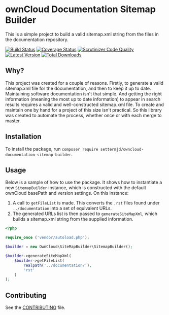# ownCloud Documentation Sitemap Builder

This is a simple project to build a valid sitemap.xml string from the files in the documentation repository.

[![Build Status](https://img.shields.io/travis/settermjd/owncloud-documentation-sitemap-builder/master.svg?style=flat-square)](https://travis-ci.org/settermjd/owncloud-documentation-sitemap-builder)
[![Coverage Status](https://img.shields.io/coveralls/settermjd/owncloud-documentation-sitemap-builder/master.svg?style=flat-square)](https://coveralls.io/r/settermjd/owncloud-documentation-sitemap-builder?branch=master)
[![Scrutinizer Code Quality](https://img.shields.io/scrutinizer/g/settermjd/owncloud-documentation-sitemap-builder.svg?style=flat-square)](https://scrutinizer-ci.com/g/settermjd/owncloud-documentation-sitemap-builder/?branch=master)
[![Latest Version](https://img.shields.io/github/release/settermjd/owncloud-documentation-sitemap-builder.svg?style=flat-square)](https://packagist.org/packages/settermjd/owncloud-documentation-sitemap-builder)
[![Total Downloads](https://img.shields.io/packagist/dt/settermjd/owncloud-documentation-sitemap-builder.svg?style=flat-square)](https://packagist.org/packages/settermjd/owncloud-documentation-sitemap-builder)

## Why?

This project was created for a couple of reasons. 
Firstly, to generate a valid sitemap.xml file for the documentation, and then to keep it up to date.
Maintaining software documentation isn't that simple.
And getting the right information (meaning the most up to date information) to appear in search results requires a valid and well-constructed sitemap.xml file.
To create and maintain one by hand for a project of this size isn't practical.
So this library was created to automate the process, whether once or with each merge to master. 

## Installation

To install the package, run `composer require settermjd/owncloud-documentation-sitemap-builder`.

## Usage

Below is a sample of how to use the package.
It shows how to instantiate a new `SitemapBuilder` instance, which is constructed with the default ownCloud basePath and version settings.
On this instance:
 
1. A call to `getFileList` is made. This converts the `.rst` files found under `../documentation` into a set of equivalent URLs.
2. The generated URLs list is then passed to `generateSiteMapXml`, which builds a sitemap.xml string from the supplied information.    

```php
<?php

require_once ('vendor/autoload.php');

$builder = new OwnCloud\SiteMapBuilder\SitemapBuilder();

$builder->generateSiteMapXml(
    $builder->getFileList(
        realpath('../documentation/'), 
        'rst'
    )
);
````

## Contributing

See the [CONTRIBUTING](CONTRIBUTING.md) file.

